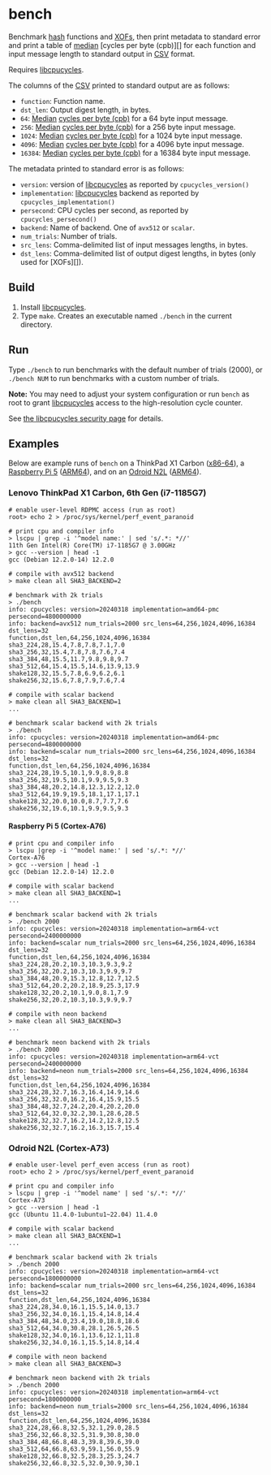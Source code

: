 # bench

Benchmark [hash][] functions and [XOFs][xof], then print metadata to
standard error and print a table of [median][] [cycles per byte (cpb)][]
for each function and input message length to standard output in [CSV][]
format.

Requires [libcpucycles][].

The columns of the [CSV][] printed to standard output are as follows:

* `function`: Function name.
* `dst_len`: Output digest length, in bytes.
* `64`: [Median][] [cycles per byte (cpb)][cpb] for a 64 byte input message.
* `256`: [Median][] [cycles per byte (cpb)][cpb] for a 256 byte input message.
* `1024`: [Median][] [cycles per byte (cpb)][cpb] for a 1024 byte input message.
* `4096`: [Median][] [cycles per byte (cpb)][cpb] for a 4096 byte input message.
* `16384`: [Median][] [cycles per byte (cpb)][cpb] for a 16384 byte input message.

The metadata printed to standard error is as follows:

* `version`: version of [libcpucycles][] as reported by `cpucycles_version()`
* `implementation`: [libcpucycles][] backend as reported by `cpucycles_implementation()`
* `persecond`: CPU cycles per second, as reported by `cpucycles_persecond()`
* `backend`: Name of backend.  One of `avx512` or `scalar`.
* `num_trials`: Number of trials.
* `src_lens`: Comma-delimited list of input messages lengths, in bytes.
* `dst_lens`: Comma-delimited list of output digest lengths, in bytes
  (only used for [XOFs][]).

## Build

1. Install [libcpucycles][].
2. Type `make`.  Creates an executable named `./bench` in the current
   directory.

## Run

Type `./bench` to run benchmarks with the default number of trials
(2000), or `./bench NUM` to run benchmarks with a custom number of
trials.

**Note:** You may need to adjust your system configuration or run
`bench` as root to grant [libcpucycles][] access to the high-resolution
cycle counter.

See [the libcpucycles security page][libcpucycles-security] for details.

## Examples

Below are example runs of `bench` on a ThinkPad X1 Carbon ([x86-64][]),
a [Raspberry Pi 5][pi5] ([ARM64][]), and on an [Odroid N2L][]
([ARM64][]).

### Lenovo ThinkPad X1 Carbon, 6th Gen (i7-1185G7)

```
# enable user-level RDPMC access (run as root)
root> echo 2 > /proc/sys/kernel/perf_event_paranoid

# print cpu and compiler info
> lscpu | grep -i '^model name:' | sed 's/.*: *//'
11th Gen Intel(R) Core(TM) i7-1185G7 @ 3.00GHz
> gcc --version | head -1
gcc (Debian 12.2.0-14) 12.2.0

# compile with avx512 backend
> make clean all SHA3_BACKEND=2

# benchmark with 2k trials
> ./bench
info: cpucycles: version=20240318 implementation=amd64-pmc persecond=4800000000
info: backend=avx512 num_trials=2000 src_lens=64,256,1024,4096,16384 dst_lens=32
function,dst_len,64,256,1024,4096,16384
sha3_224,28,15.4,7.8,7.8,7.1,7.0
sha3_256,32,15.4,7.8,7.8,7.6,7.4
sha3_384,48,15.5,11.7,9.8,9.8,9.7
sha3_512,64,15.4,15.5,14.6,13.9,13.9
shake128,32,15.5,7.8,6.9,6.2,6.1
shake256,32,15.6,7.8,7.9,7.6,7.4

# compile with scalar backend
> make clean all SHA3_BACKEND=1
...

# benchmark scalar backend with 2k trials
> ./bench
info: cpucycles: version=20240318 implementation=amd64-pmc persecond=4800000000
info: backend=scalar num_trials=2000 src_lens=64,256,1024,4096,16384 dst_lens=32
function,dst_len,64,256,1024,4096,16384
sha3_224,28,19.5,10.1,9.9,8.9,8.8
sha3_256,32,19.5,10.1,9.9,9.5,9.3
sha3_384,48,20.2,14.8,12.3,12.2,12.0
sha3_512,64,19.9,19.5,18.1,17.1,17.1
shake128,32,20.0,10.0,8.7,7.7,7.6
shake256,32,19.6,10.1,9.9,9.5,9.3
```

#### Raspberry Pi 5 (Cortex-A76)

```
# print cpu and compiler info
> lscpu |grep -i '^model name:' | sed 's/.*: *//'
Cortex-A76
> gcc --version | head -1
gcc (Debian 12.2.0-14) 12.2.0

# compile with scalar backend
> make clean all SHA3_BACKEND=1
...

# benchmark scalar backend with 2k trials
> ./bench 2000
info: cpucycles: version=20240318 implementation=arm64-vct persecond=2400000000
info: backend=scalar num_trials=2000 src_lens=64,256,1024,4096,16384 dst_lens=32
function,dst_len,64,256,1024,4096,16384
sha3_224,28,20.2,10.3,10.3,9.3,9.2
sha3_256,32,20.2,10.3,10.3,9.9,9.7
sha3_384,48,20.9,15.3,12.8,12.7,12.5
sha3_512,64,20.2,20.2,18.9,25.3,17.9
shake128,32,20.2,10.1,9.0,8.1,7.9
shake256,32,20.2,10.3,10.3,9.9,9.7

# compile with neon backend
> make clean all SHA3_BACKEND=3
...

# benchmark neon backend with 2k trials
> ./bench 2000
info: cpucycles: version=20240318 implementation=arm64-vct persecond=2400000000
info: backend=neon num_trials=2000 src_lens=64,256,1024,4096,16384 dst_lens=32
function,dst_len,64,256,1024,4096,16384
sha3_224,28,32.7,16.3,16.4,14.9,14.6
sha3_256,32,32.0,16.2,16.4,15.9,15.5
sha3_384,48,32.7,24.2,20.4,20.2,20.0
sha3_512,64,32.0,32.2,30.1,28.6,28.5
shake128,32,32.7,16.2,14.2,12.8,12.5
shake256,32,32.7,16.2,16.3,15.7,15.4
```

### Odroid N2L (Cortex-A73)

```
# enable user-level perf_even access (run as root)
root> echo 2 > /proc/sys/kernel/perf_event_paranoid

# print cpu and compiler info
> lscpu | grep -i '^model name' | sed 's/.*: *//'
Cortex-A73
> gcc --version | head -1
gcc (Ubuntu 11.4.0-1ubuntu1~22.04) 11.4.0

# compile with scalar backend
> make clean all SHA3_BACKEND=1
...

# benchmark scalar backend with 2k trials
> ./bench 2000
info: cpucycles: version=20240318 implementation=arm64-vct persecond=1800000000
info: backend=scalar num_trials=2000 src_lens=64,256,1024,4096,16384 dst_lens=32
function,dst_len,64,256,1024,4096,16384
sha3_224,28,34.0,16.1,15.5,14.0,13.7
sha3_256,32,34.0,16.1,15.4,14.8,14.4
sha3_384,48,34.0,23.4,19.0,18.8,18.6
sha3_512,64,34.0,30.8,28.1,26.5,26.5
shake128,32,34.0,16.1,13.6,12.1,11.8
shake256,32,34.0,16.1,15.5,14.8,14.4

# compile with neon backend
> make clean all SHA3_BACKEND=3

# benchmark neon backend with 2k trials
> ./bench 2000
info: cpucycles: version=20240318 implementation=arm64-vct persecond=1800000000
info: backend=neon num_trials=2000 src_lens=64,256,1024,4096,16384 dst_lens=32
function,dst_len,64,256,1024,4096,16384
sha3_224,28,66.8,32.5,32.1,29.0,28.5
sha3_256,32,66.8,32.5,31.9,30.8,30.0
sha3_384,48,66.8,48.3,39.8,39.6,39.0
sha3_512,64,66.8,63.9,59.1,56.0,55.9
shake128,32,66.8,32.5,28.3,25.3,24.7
shake256,32,66.8,32.5,32.0,30.9,30.1
```

[csv]: https://en.wikipedia.org/wiki/Comma-separated_values
  "Comma-Separated Value (CSV)"
[libcpucycles]: https://cpucycles.cr.yp.to/
  "Microlibrary for counting CPU cycles."
[libcpucycles-security]: https://cpucycles.cr.yp.to/security.html
  "libcpucycles security documentation"
[median]: https://en.wikipedia.org/wiki/Median
  "Median"
[mean]: https://en.wikipedia.org/wiki/Arithmetic_mean
  "Arithmetic mean"
[stddev]: https://en.wikipedia.org/wiki/Standard_deviation
  "Standard deviation"
[odroid n2l]: https://en.odroid.se/products/odroid-n2l-4gb
  "Odroid N2L"
[x86-64]: https://en.wikipedia.org/wiki/X86-64
  "64-bit x86 instruction set."
[arm64]: https://en.wikipedia.org/wiki/AArch64
  "64-bit extension to the ARM instruction set."
[avx-512]: https://en.wikipedia.org/wiki/AVX-512
  "AVX-512: 512-bit extensions to the Advanced Vector Extensions (AVX) instruction set."
[cpb]: https://en.wikipedia.org/wiki/Encryption_software#Performance
  "Observed CPU cycles divided by the number of input bytes."
[xof]: https://en.wikipedia.org/wiki/Extendable-output_function
  "Extendable-Output Function (XOF)"
[hash]: https://en.wikipedia.org/wiki/Cryptographic_hash_function
  "Cryptographic hash function"
[pi5]: https://en.wikipedia.org/wiki/Raspberry_Pi
  "Raspberry Pi 5"

